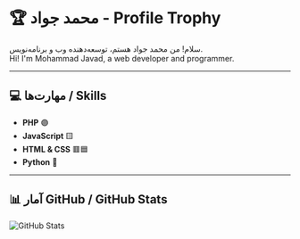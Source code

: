 # 🏆 محمد جواد - Profile Trophy

سلام! من محمد جواد هستم، توسعه‌دهنده وب و برنامه‌نویس.  
Hi! I'm Mohammad Javad, a web developer and programmer.

---

## 💻 مهارت‌ها / Skills

- **PHP** 🟣
- **JavaScript** 🟨
- **HTML & CSS** 🟥🟦
- **Python** 🐍

---

## 📊 آمار GitHub / GitHub Stats

![GitHub Stats](https://github-readme-stats.vercel.app/api?username=fake-user&show_icons=true&theme=radical)
